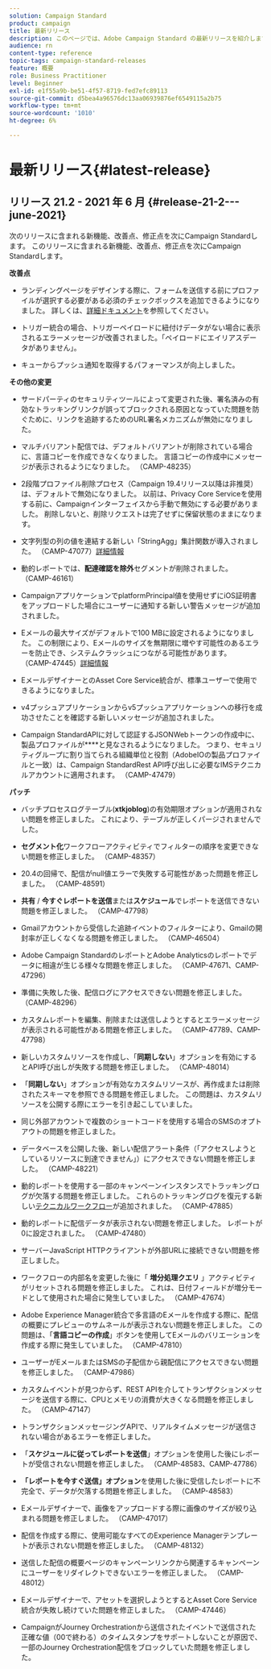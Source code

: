 ```yaml
---
solution: Campaign Standard
product: campaign
title: 最新リリース
description: このページでは、Adobe Campaign Standard の最新リリースを紹介します。
audience: rn
content-type: reference
topic-tags: campaign-standard-releases
feature: 概要
role: Business Practitioner
level: Beginner
exl-id: e1f55a9b-be51-4f57-8719-fed7efc89113
source-git-commit: d5bea4a96576dc13aa06939876ef6549115a2b75
workflow-type: tm+mt
source-wordcount: '1010'
ht-degree: 6%

---
```



# 最新リリース{#latest-release}

## リリース 21.2 - 2021 年 6 月 {#release-21-2---june-2021}

次のリリースに含まれる新機能、改善点、修正点を次にCampaign Standardします。 このリリースに含まれる新機能、改善点、修正点を次にCampaign Standardします。

**改善点**

* ランディングページをデザインする際に、フォームを送信する前にプロファイルが選択する必要がある必須のチェックボックスを追加できるようになりました。 詳しくは、[詳細ドキュメント](../../channels/using/managing-landing-page-form-data.md#agreement-checkbox)を参照してください。

* トリガー統合の場合、トリガーペイロードに紐付けデータがない場合に表示されるエラーメッセージが改善されました。「ペイロードにエイリアスデータがありません」。

* キューからプッシュ通知を取得するパフォーマンスが向上しました。

**その他の変更**

* サードパーティのセキュリティツールによって変更された後、署名済みの有効なトラッキングリンクが誤ってブロックされる原因となっていた問題を防ぐために、リンクを追跡するためのURL署名メカニズムが無効になりました。

* マルチバリアント配信では、デフォルトバリアントが削除されている場合に、言語コピーを作成できなくなりました。 言語コピーの作成中にメッセージが表示されるようになりました。 （CAMP-48235）

* 2段階プロファイル削除プロセス（Campaign 19.4リリース以降は非推奨）は、デフォルトで無効になりました。 以前は、Privacy Core Serviceを使用する前に、Campaignインターフェイスから手動で無効にする必要がありました。 削除しないと、削除リクエストは完了せずに保留状態のままになります。

* 文字列型の列の値を連結する新しい「StringAgg」集計関数が導入されました。 （CAMP-47077）[詳細情報](../../automating/using/list-of-functions.md#aggregates)

* 動的レポートでは、**配達確認を除外**&#x200B;セグメントが削除されました。 （CAMP-46161）

* CampaignアプリケーションでplatformPrincipal値を使用せずにiOS証明書をアップロードした場合にユーザーに通知する新しい警告メッセージが追加されました。

* Eメールの最大サイズがデフォルトで100 MBに設定されるようになりました。 この制限により、Eメールのサイズを無期限に増やす可能性のあるエラーを防止でき、システムクラッシュにつながる可能性があります。 （CAMP-47445）[詳細情報](../../sending/using/design-and-personalize.md#email-size)

* EメールデザイナーとのAsset Core Service統合が、標準ユーザーで使用できるようになりました。

* v4プッシュアプリケーションからv5プッシュアプリケーションへの移行を成功させたことを確認する新しいメッセージが追加されました。

* Campaign StandardAPIに対して認証するJSONWebトークンの作成中に、製品プロファイルが&#x200B;****&#x200B;と見なされるようになりました。 つまり、セキュリティグループに割り当てられる組織単位と役割（AdobeIOの製品プロファイルと一致）は、Campaign StandardRest API呼び出しに必要なIMSテクニカルアカウントに適用されます。 （CAMP-47479）

**パッチ**

* バッチプロセスログテーブル(**xtkjoblog**)の有効期限オプションが適用されない問題を修正しました。 これにより、テーブルが正しくパージされませんでした。

* **セグメント化**&#x200B;ワークフローアクティビティでフィルターの順序を変更できない問題を修正しました。 （CAMP-48357）

* 20.4の回帰で、配信がnull値エラーで失敗する可能性があった問題を修正しました。 （CAMP-48591）

* **共有** / **今すぐレポートを送信**&#x200B;または&#x200B;**スケジュール**&#x200B;でレポートを送信できない問題を修正しました。 （CAMP-47798）

* Gmailアカウントから受信した追跡イベントのフィルターにより、Gmailの開封率が正しくなくなる問題を修正しました。 （CAMP-46504）

* Adobe Campaign StandardのレポートとAdobe Analyticsのレポートでデータに相違が生じる様々な問題を修正しました。 （CAMP-47671、CAMP-47296）

* 準備に失敗した後、配信ログにアクセスできない問題を修正しました。 （CAMP-48296）

* カスタムレポートを編集、削除または送信しようとするとエラーメッセージが表示される可能性がある問題を修正しました。 （CAMP-47789、CAMP-47798）

* 新しいカスタムリソースを作成し、「**同期しない**」オプションを有効にするとAPI呼び出しが失敗する問題を修正しました。 （CAMP-48014）

* 「**同期しない**」オプションが有効なカスタムリソースが、再作成または削除されたスキーマを参照できる問題を修正しました。 この問題は、カスタムリソースを公開する際にエラーを引き起こしていました。

* 同じ外部アカウントで複数のショートコードを使用する場合のSMSのオプトアウトの問題を修正しました。

* データベースを公開した後、新しい配信アラート条件（「アクセスしようとしているリソースに到達できません」）にアクセスできない問題を修正しました。 （CAMP-48221）

* 動的レポートを使用する一部のキャンペーンインスタンスでトラッキングログが欠落する問題を修正しました。 これらのトラッキングログを復元する新しい[テクニカルワークフロー](../../administration/using/technical-workflows.md)が追加されました。 （CAMP-47885）

* 動的レポートに配信データが表示されない問題を修正しました。 レポートが0に設定されました。 （CAMP-47480）

* サーバーJavaScript HTTPクライアントが外部URLに接続できない問題を修正しました。

* ワークフローの内部名を変更した後に「 **増分処理クエリ** 」アクティビティがリセットされる問題を修正しました。 これは、日付フィールドが増分モードとして使用された場合に発生していました。 （CAMP-47674）

* Adobe Experience Manager統合で多言語のEメールを作成する際に、配信の概要にプレビューのサムネールが表示されない問題を修正しました。 この問題は、「**言語コピーの作成**」ボタンを使用してEメールのバリエーションを作成する際に発生していました。 （CAMP-47810）

* ユーザーがEメールまたはSMSの子配信から親配信にアクセスできない問題を修正しました。 （CAMP-47986）

* カスタムイベントが見つからず、REST APIを介してトランザクションメッセージを送信する際に、CPUとメモリの消費が大きくなる問題を修正しました。 （CAMP-47147）

* トランザクションメッセージングAPIで、リアルタイムメッセージが送信されない場合があるエラーを修正しました。

* 「**スケジュールに従ってレポートを送信**」オプションを使用した後にレポートが受信されない問題を修正しました。 （CAMP-48583、CAMP-47786）

* **「レポートを今すぐ送信」オプション**&#x200B;を使用した後に受信したレポートに不完全で、データが欠落する問題を修正しました。 （CAMP-48583）

* Eメールデザイナーで、画像をアップロードする際に画像のサイズが絞り込まれる問題を修正しました。 （CAMP-47017）

* 配信を作成する際に、使用可能なすべてのExperience Managerテンプレートが表示されない問題を修正しました。 （CAMP-48132）

* 送信した配信の概要ページのキャンペーンリンクから関連するキャンペーンにユーザーをリダイレクトできないエラーを修正しました。 （CAMP-48012）

* Eメールデザイナーで、アセットを選択しようとするとAsset Core Service統合が失敗し続けていた問題を修正しました。 （CAMP-47446）

* CampaignがJourney Orchestrationから送信されたイベントで送信された正確な値（00で終わる）のタイムスタンプをサポートしないことが原因で、一部のJourney Orchestration配信をブロックしていた問題を修正しました。
